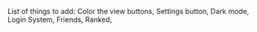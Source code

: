 List of things to add: 
Color the view buttons, 
Settings button, 
Dark mode, 
Login System, 
Friends, 
Ranked, 
